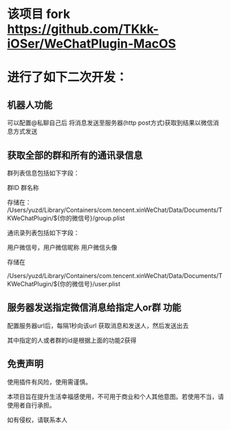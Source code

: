 # 该项目 fork https://github.com/TKkk-iOSer/WeChatPlugin-MacOS

# 进行了如下二次开发：

## 机器人功能

可以配置@私聊自己后 将消息发送至服务器(http post方式)获取到结果以微信消息方式发送

## 获取全部的群和所有的通讯录信息

群列表信息包括如下字段：

群ID 群名称

存储在：
/Users/yuzd/Library/Containers/com.tencent.xinWeChat/Data/Documents/TKWeChatPlugin/${你的微信号}/group.plist

通讯录列表包括如下字段：

用户微信号，用户微信昵称 用户微信头像

存储在 

/Users/yuzd/Library/Containers/com.tencent.xinWeChat/Data/Documents/TKWeChatPlugin/${你的微信号}/user.plist

## 服务器发送指定微信消息给指定人or群 功能

配置服务器url后，每隔1秒向该url 获取消息和发送人，然后发送出去

其中指定的人或者群的id是根据上面的功能2获得

## 免责声明

使用插件有风险，使用需谨慎。

本项目旨在提升生活幸福感使用，不可用于商业和个人其他意图。若使用不当，请使用者自行承担。

如有侵权，请联系本人
